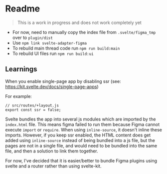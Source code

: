 # Readme

> This is a work in progress and does not work completely yet

- For now, need to manually copy the index file from `.svelte/figma_tmp` over to `plugin/dist`
- Use `npm link svelte-adapter-figma`
- To rebuild main thread code run `npm run build:main`
- To rebuild UI files run `npm run build:ui`

## Learnings

When you enable single-page app by disabling ssr (see: https://kit.svelte.dev/docs/single-page-apps)

For example:

```
// src/routes/+layout.js
export const ssr = false;
```

Svelte bundles the app into several js modules which are imported by the `index.html` file. This means figma failed to run them because Figma cannot execute `import` or `require`. When using `inline-source`, it doesn't inline these imports. However, if you keep ssr enabled, the HTML content does get added using `inline-source` instead of being bundled into a js file, but the pages are not in a single file, and would need to be bundled into the same file, and then a solution to link them together.

For now, I've decided that it is easier/better to bundle Figma plugins using svelte and a router rather than using svelte-kit.
